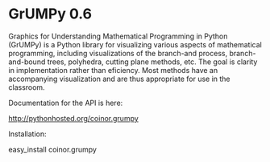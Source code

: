 GrUMPy 0.6
==========

Graphics for Understanding Mathematical Programming in Python (GrUMPy) is a
Python library for visualizing various aspects of mathematical programming,
including visualizations of the branch-and process, branch-and-bound trees,
polyhedra, cutting plane methods, etc. The goal is clarity in implementation
rather than eficiency. Most methods have an accompanying visualization and are
thus appropriate for use in the classroom.

Documentation for the API is here:

http://pythonhosted.org/coinor.grumpy

Installation:

easy_install coinor.grumpy